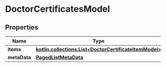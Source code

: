 
# DoctorCertificatesModel

## Properties
Name | Type | Description | Notes
------------ | ------------- | ------------- | -------------
**items** | [**kotlin.collections.List&lt;DoctorCertificateItemModel&gt;**](DoctorCertificateItemModel.md) |  |  [optional]
**metaData** | [**PagedListMetaData**](PagedListMetaData.md) |  |  [optional]



